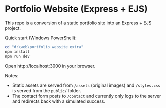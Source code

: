 # Portfolio Website (Express + EJS)

This repo is a conversion of a static portfolio site into an Express + EJS project.

Quick start (Windows PowerShell):

```powershell
cd "d:\web\portfolio website extra"
npm install
npm run dev
```

Open http://localhost:3000 in your browser.

Notes:
- Static assets are served from `/assets` (original images) and `/styles.css` is served from the `public/` folder.
- The contact form posts to `/contact` and currently only logs to the server and redirects back with a simulated success.
